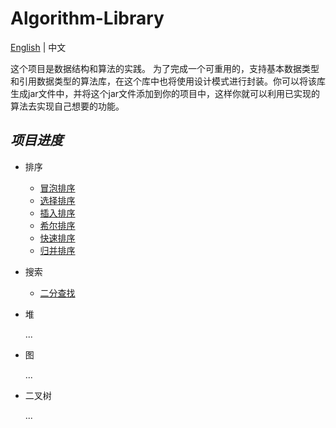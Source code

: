 # Algorithm-Library

[English](https://github.com/InnoFang/Algorithms/blob/master/README.md) | 中文

这个项目是数据结构和算法的实践。 为了完成一个可重用的，支持基本数据类型和引用数据类型的算法库，在这个库中也将使用设计模式进行封装。你可以将该库生成jar文件中，并将这个jar文件添加到你的项目中，这样你就可以利用已实现的算法去实现自己想要的功能。

## _项目进度_

 + 排序
   - [冒泡排序](https://github.com/InnoFang/Algorithms/blob/master/src/io/innofang/sort/impl/BubbleSort.java)
   - [选择排序](https://github.com/InnoFang/Algorithms/blob/master/src/io/innofang/sort/impl/SelectionSort.java)
   - [插入排序](https://github.com/InnoFang/Algorithms/blob/master/src/io/innofang/sort/impl/InsertionSort.java)
   - [希尔排序](https://github.com/InnoFang/Algorithm-Library/blob/master/src/io/innofang/sort/impl/ShellSort.java)
   - [快速排序](https://github.com/InnoFang/Algorithm-Library/blob/master/src/io/innofang/sort/impl/QuickSort.java)
   - [归并排序](https://github.com/InnoFang/Algorithm-Library/blob/master/src/io/innofang/sort/impl/MergeSort.java)

 + 搜索
   
   - [二分查找](https://github.com/InnoFang/Algorithm-Library/blob/master/src/io/innofang/search/BinarySearch.java)

 + 堆
 
   ...

 + 图
 
   ...

 + 二叉树
 
   ...
   

